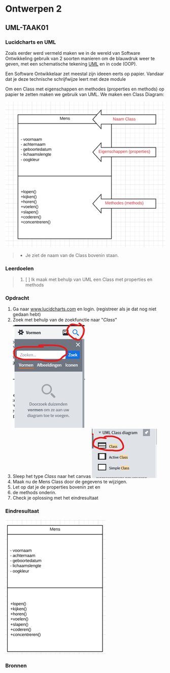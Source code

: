 # Ontwerpen 2

## UML-TAAK01

### Lucidcharts en UML

Zoals eerder werd vermeld maken we in de wereld van Software Ontwikkeling gebruik van 2 soorten manieren om de blauwdruk weer te geven, met een schematische tekening [UML](https://nl.wikipedia.org/wiki/Unified_Modeling_Language) en in code (OOP).

Een Software Ontwikkelaar zet meestal zijn ideeen eerts op papier. Vandaar dat je deze technische schrijfwijze leert met deze module

Om een Class met eigenschappen en methodes (properties en methods) op papier te zetten maken we gebruik van UML. We maken een Class Diagram:

![Class Diagrams](images/eenclass.png)

> - Je ziet de naam van de Class bovenin staan.

### Leerdoelen

> 1. [ ] Ik maak met behulp van UML een Class met properties en methods

### Opdracht

1. Ga naar www.lucidcharts.com en login. (registreer als je dat nog niet gedaan hebt)
2. Zoek met behulp van de zoekfunctie naar "_Class_"
![Zoeken](images/zoeken.png)
3. Sleep het type _Class_ naar het canvas ![Kiezen](images/keuze.png)
4. Maak nu de Mens Class door de gegevens te wijzigen.
5. Let op dat je de properties bovenin zet en
6. de methods onderin.
7. Check je oplossing met het eindresultaat

### Eindresultaat

![Eindresultaat](images/eindresultaat.png)

### Bronnen
